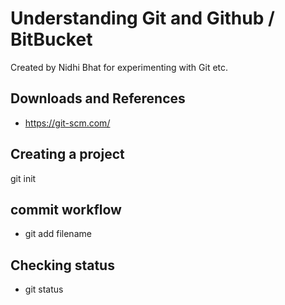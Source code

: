 # Understanding Git and Github / BitBucket
Created by Nidhi Bhat for experimenting with Git etc.

## Downloads and References
- https://git-scm.com/

## Creating a project
git init

## commit workflow
- git add filename

## Checking status
- git status